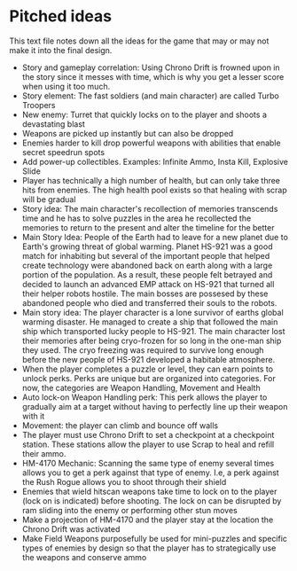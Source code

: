 # Pitched ideas

This text file notes down all the ideas for the game that may or may not make it into the final design. 

- Story and gameplay correlation: Using Chrono Drift is frowned upon in the story since it messes with time, which is why you get a lesser score when using it too much. 
- Story element: The fast soldiers (and main character) are called Turbo Troopers
- New enemy: Turret that quickly locks on to the player and shoots a devastating blast
- Weapons are picked up instantly but can also be dropped
- Enemies harder to kill drop powerful weapons with abilities that enable secret speedrun spots
- Add power-up collectibles. Examples: Infinite Ammo, Insta Kill, Explosive Slide
- Player has technically a high number of health, but can only take three hits from enemies. The high health pool exists so that healing with scrap will be gradual
- Story idea: The main character's recollection of memories transcends time and he has to solve puzzles in the area he recollected the memories to return to the present and alter the timeline for the better 
- Main Story Idea: People of the Earth had to leave for a new planet due to Earth's growing threat of global warming. Planet HS-921 was a good match for inhabiting but several of the important people that helped create technology were abandoned back on earth along with a large portion of the population. As a result, these people felt betrayed and decided to launch an advanced EMP attack on HS-921 that turned all their helper robots hostile. The main bosses are possesed by these abandoned people who died and transferred their souls to the robots.
- Main story idea: The player character is a lone survivor of earths global warming disaster. He managed to create a ship that followed the main ship which transported lucky people to HS-921. The main character lost their memories after being cryo-frozen for so long in the one-man ship they used. The cryo freezing was required to survive long enough before the new people of HS-921 developed a habitable atmosphere. 
- When the player completes a puzzle or level, they can earn points to unlock perks. Perks are unique but are organized into categories. For now, the categories are Weapon Handling, Movement and Health
- Auto lock-on Weapon Handling perk: This perk allows the player to gradually aim at a target without having to perfectly line up their weapon with it
- Movement: the player can climb and bounce off walls
- The player must use Chrono Drift to set a checkpoint at a checkpoint station. These stations allow the player to use Scrap to heal and refill their ammo. 
- HM-4170 Mechanic: Scanning the same type of enemy several times allows you to get a perk against that type of enemy. I.e, a perk against the Rush Rogue allows you to shoot through their shield
- Enemies that wield hitscan weapons take time to lock on to the player (lock on is indicated) before shooting. The lock on can be disrupted by ram sliding into the enemy or performing other stun moves
- Make a projection of HM-4170 and the player stay at the location the Chrono Drift was activated
- Make Field Weapons purposefully be used for mini-puzzles and specific types of enemies by design so that the player has to strategically use the weapons and conserve ammo
